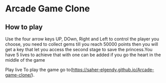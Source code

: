 # Arcade Game Clone

## How to play
Use the four arrow keys UP, DOwn, Right and Left to control the player you choose,
you need to collect gems till you reach 50000 points then you will get a key that let you access the second stage to save the princess.You have 5 lives to achieve that with one can be added if you go the heart in the middle of the game


Play live
To play the game go to(https://saher-elgendy.github.io/Arcade-game-clone/).